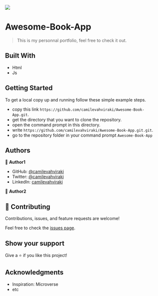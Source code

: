 

![](https://img.shields.io/badge/Microverse-blueviolet)

# Awesome-Book-App

> This is my personnal portfolio, feel free to check it out.


## Built With

- Html
- Js



 ## Getting Started

To get a local copy up and running follow these simple example steps.

- copy this link `https://github.com/camilevahviraki/Awesome-Book-App.git`.
- get the directory that you want to clone the repository.
- open the command prompt in this directory.
- write `https://github.com/camilevahviraki/Awesome-Book-App.git.git`.
- go to the repository folder in your command prompt `Awesome-Book-App`

## Authors

👤 **Author1**

- GitHub: [@camilevahviraki](https://github.com/camilevahviraki)
- Twitter: [@camilevahviraki](https://twitter.com/CamileVahviraki)
- LinkedIn: [camilevahviraki](https://www.linkedin.com/in/camile-vahviraki-8180a6232/)

👤 **Author2**


## 🤝 Contributing

Contributions, issues, and feature requests are welcome!

Feel free to check the [issues page](../../issues/).

## Show your support

Give a ⭐️ if you like this project!

## Acknowledgments

- Inspiration: Microverse
- etc